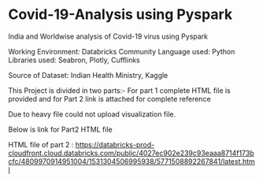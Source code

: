 # Covid-19-Analysis using Pyspark

India and Worldwise analysis of Covid-19 virus using Pyspark


Working Environment: Databricks Community
Language used: Python
Libraries used: Seabron, Plotly, Cufflinks

Source of Dataset: Indian Health Ministry, Kaggle

This Project is divided in two parts:-
For part 1 complete HTML file is provided and for Part 2 link is attached for complete reference

Due to heavy file could not upload visualization file.

Below is link for Part2 HTML file

HTML file of part 2 : https://databricks-prod-cloudfront.cloud.databricks.com/public/4027ec902e239c93eaaa8714f173bcfc/4809970914951004/1531304506995938/5771508892267841/latest.html



